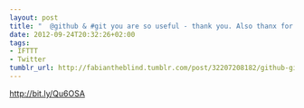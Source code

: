 ```yaml
---
layout: post
title: "  @github & #git you are so useful - thank you. Also thanx for #jekyll / #gists"
date: 2012-09-24T20:32:26+02:00
tags:
- IFTTT
- Twitter
tumblr_url: http://fabiantheblind.tumblr.com/post/32207208182/github-git-you-are-so-useful-thank-you-also
---
```

http://bit.ly/Qu6OSA

